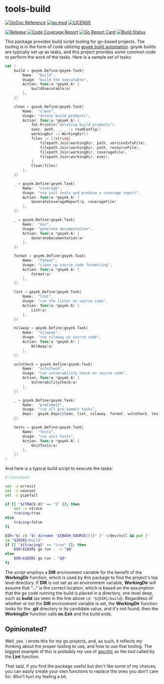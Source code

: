# tools-build

[![GoDoc Reference](https://godoc.org/github.com/majohn-r/tools-build?status.svg)](https://pkg.go.dev/github.com/majohn-r/tools-build)
[![go.mod](https://img.shields.io/github/go-mod/go-version/majohn-r/tools-build)](go.mod)
[![LICENSE](https://img.shields.io/github/license/majohn-r/tools-build)](LICENSE)

[![Release](https://img.shields.io/github/v/release/majohn-r/tools-build?include_prereleases)](https://github.com/majohn-r/tools-build/releases)
[![Code Coverage Report](https://codecov.io/github/majohn-r/tools-build/branch/main/graph/badge.svg)](https://codecov.io/github/majohn-r/tools-build)
[![Go Report Card](https://goreportcard.com/badge/github.com/majohn-r/tools-build)](https://goreportcard.com/report/github.com/majohn-r/tools-build)
[![Build Status](https://img.shields.io/github/actions/workflow/status/majohn-r/tools-build/build.yml?branch=main)](https://github.com/majohn-r/tools-build/actions?query=workflow%3Abuild+branch%3Amain)

This package provides build script tooling for go-based projects. The tooling is
in the form of code utilizing [goyek build
automation](https://pkg.go.dev/github.com/goyek/goyek/v2). goyek builds are
typically set up as tasks, and this project provides some common code to perform
the work of the tasks. Here is a sample set of tasks:

```go
var (
    build = goyek.Define(goyek.Task{
        Name:  "build",
        Usage: "build the executable",
        Action: func(a *goyek.A) {
            buildExecutable(a)
        },
    })

    clean = goyek.Define(goyek.Task{
        Name:  "clean",
        Usage: "delete build products",
        Action: func(a *goyek.A) {
            fmt.Println("deleting build products")
            exec, path, _, _ := readConfig()
            workingDir := WorkingDir()
            files := []string{
                filepath.Join(workingDir, path, versionInfoFile),
                filepath.Join(workingDir, path, resourceFile),
                filepath.Join(workingDir, coverageFile),
                filepath.Join(workingDir, exec),
            }
            Clean(files)
        },
    })

    _ = goyek.Define(goyek.Task{
        Name:  "coverage",
        Usage: "run unit tests and produce a coverage report",
        Action: func(a *goyek.A) {
            GenerateCoverageReport(a, coverageFile)
        },
    })

    _ = goyek.Define(goyek.Task{
        Name:  "doc",
        Usage: "generate documentation",
        Action: func(a *goyek.A) {
            GenerateDocumentation(a)
        },
    })

    format = goyek.Define(goyek.Task{
        Name:  "format",
        Usage: "clean up source code formatting",
        Action: func(a *goyek.A) {
            Format(a)
        },
    })

    lint = goyek.Define(goyek.Task{
        Name:  "lint",
        Usage: "run the linter on source code",
        Action: func(a *goyek.A) {
            Lint(a)
        },
    })

    nilaway = goyek.Define(goyek.Task{
        Name:  "nilaway",
        Usage: "run nilaway on source code",
        Action: func(a *goyek.A) {
            NilAway(a)
        },
    })

    vulnCheck = goyek.Define(goyek.Task{
        Name:  "vulnCheck",
        Usage: "run vulnerability check on source code",
        Action: func(a *goyek.A) {
            VulnerabilityCheck(a)
        },
    })

    _ = goyek.Define(goyek.Task{
        Name:  "preCommit",
        Usage: "run all pre-commit tasks",
        Deps:  goyek.Deps{clean, lint, nilaway, format, vulnCheck, tests, build},
    })

    tests = goyek.Define(goyek.Task{
        Name:  "tests",
        Usage: "run unit tests",
        Action: func(a *goyek.A) {
            UnitTests(a)
        },
    })
)

```

And here is a typical build script to execute the tasks:

```bash
#!/bin/bash

set -o errexit
set -o nounset
set -o pipefail

if [[ "${TRACE-0}" == "1" ]]; then
    set -o xtrace
    tracing=true
else
    tracing=false
fi

DIR="$( cd "$( dirname "${BASH_SOURCE[0]}" )" >/dev/null && pwd )"
cd "${DIR}/build"
if [[ "${tracing}" == "true" ]]; then
    DIR=${DIR} go run . -v "$@"
else
    DIR=${DIR} go run . "$@"
fi
```

The script employs a **DIR** environment variable for the benefit of the
**WorkingDir** function, which is used by this package to find the project's top
level directory. If **DIR** is not set as an environment variable,
**WorkingDir** will assume that "**..**" is the correct location, which is based
on the assumption that the go code running the build is placed in a directory,
one level deep, such as **build** (as seen in the line above ```cd
"${DIR}/build```). Regardless of whether or not the **DIR** environment variable
is set, the **WorkingDir** function looks for the **.git** directory in its
candidate value, and it's not found, then the **WorkingDir** function calls
**os.Exit** and the build ends.

## Opinionated?

Well, yes. I wrote this for _my_ go projects, and, as such, it reflects _my_
thinking about the proper tooling to use, and how to use that tooling. The
biggest example of this is probably my use of
[gocritic](https://github.com/go-critic/go-critic) as the tool called by the
**Lint** function.

That said, if you find the package useful but don't like some of my choices, you
can easily create your own functions to replace the ones you don't care for.
Won't hurt my feeling a bit.
